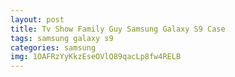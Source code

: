```yaml
---
layout: post
title: Tv Show Family Guy Samsung Galaxy S9 Case
tags: samsung galaxy s9
categories: samsung
img: 1OAFRzYyKkzEseOVlQ89qacLp8fw4RELB
---
```

